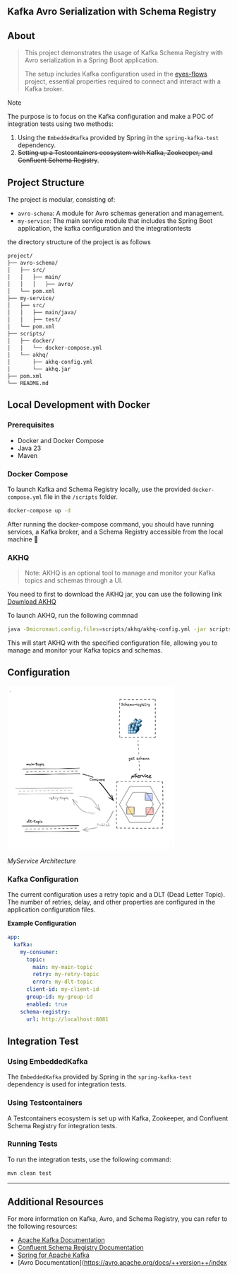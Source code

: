 
## Kafka Avro Serialization with Schema Registry 


## About

> This project demonstrates the usage of Kafka Schema Registry with Avro serialization in a Spring Boot application. 
>
> The setup includes Kafka configuration used in the [eyes-flows](https://github.com/dktunited/eyes-visibility) project, essential properties required to connect and interact with a Kafka broker.

> [!NOTE]
> The purpose is to focus on the Kafka configuration and make a POC of integration tests using two methods:
> 1. Using the `EmbeddedKafka` provided by Spring in the `spring-kafka-test` dependency.
> 2. ~~Setting up a Testcontainers ecosystem with Kafka, Zookeeper, and Confluent Schema Registry~~.


## Project Structure

The project is modular, consisting of:
- `avro-schema`: A module for Avro schemas generation and management.
- `my-service`: The main service module that includes the Spring Boot application, the kafka configuration and the integrationtests

the directory structure of the project is as follows
```
project/
├── avro-schema/
│   ├── src/
│   │   ├── main/
│   │   │   ├── avro/
│   └── pom.xml
├── my-service/
│   ├── src/
│   │   ├── main/java/
│   │   ├── test/
│   └── pom.xml
├── scripts/
│   ├── docker/
│   │   └── docker-compose.yml
│   └── akhq/
│       ├── akhq-config.yml
│       └── akhq.jar
├── pom.xml
└── README.md
```


## Local Development with Docker


### Prerequisites

- Docker and Docker Compose
- Java 23
- Maven


### Docker Compose

To launch Kafka and Schema Registry locally, use the provided `docker-compose.yml` file in the `/scripts` folder.

```sh
docker-compose up -d
```
After running the docker-compose command, you should have running services, a Kafka broker, and a Schema Registry accessible from the local machine 🎉

### AKHQ
> Note: AKHQ is an optional tool to manage and monitor your Kafka topics and schemas through a UI.

You need to first to download the AKHQ jar, you can use the following link [Download AKHQ](https://akhq.io/docs/installation.html)

To launch AKHQ, run the following commnad
```sh
java -Dmicronaut.config.files=scripts/akhq/akhq-config.yml -jar scripts/akhq/akhq.jar
```

This will start AKHQ with the specified configuration file, allowing you to manage and monitor your Kafka topics and schemas.

## Configuration

<div >
  <img src="./architecture.png" alt="Architecture" width="75%" />
  <p><em>MyService Architecture</em></p>
</div>



### Kafka Configuration
The current configuration uses a retry topic and a DLT (Dead Letter Topic). The number of retries, delay, and other properties are configured in the application configuration files.

**Example Configuration**

```yaml
app:
  kafka:
    my-consumer:
      topic:
        main: my-main-topic
        retry: my-retry-topic
        error: my-dlt-topic
      client-id: my-client-id
      group-id: my-group-id
      enabled: true
    schema-registry:
      url: http://localhost:8081
```


## Integration Test
### Using EmbeddedKafka
The `EmbeddedKafka` provided by Spring in the `spring-kafka-test` dependency is used for integration tests.


### Using Testcontainers
A Testcontainers ecosystem is set up with Kafka, Zookeeper, and Confluent Schema Registry for integration tests.


### Running Tests
To run the integration tests, use the following command:
    
```sh   
mvn clean test
```


-----

## Additional Resources
For more information on Kafka, Avro, and Schema Registry, you can refer to the following resources:
- [Apache Kafka Documentation](https://kafka.apache.org/documentation/)
- [Confluent Schema Registry Documentation](https://docs.confluent.io/platform/current/schema-registry/index.html)
- [Spring for Apache Kafka](https://spring.io/projects/spring-kafka)
- [Avro Documentation](https://avro.apache.org/docs/++version++/index


